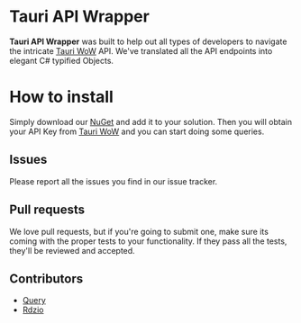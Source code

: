 # Tauri API Wrapper
 **Tauri API Wrapper** was built to help out all types of developers to navigate the intricate [Tauri WoW](https://tauriwow.com/) API. We've translated all the API endpoints into elegant C# typified Objects.

# How to install
Simply download our [NuGet](https://www.nuget.org/packages/TauriApiWrapper/1.0.1) and add it to your solution.
Then you will obtain your API Key from  [Tauri WoW](https://tauriwow.com/) and you can start doing some queries.

## Issues
Please report all the issues you find in our issue tracker.

## Pull requests
We love pull requests, but if you're going to submit one, make sure its coming with the proper tests to your functionality. If they pass all the tests, they'll be reviewed and accepted.

## Contributors

 - [Query](https://github.com/query-js)
 - [Rdzio](https://github.com/Rdzio)
